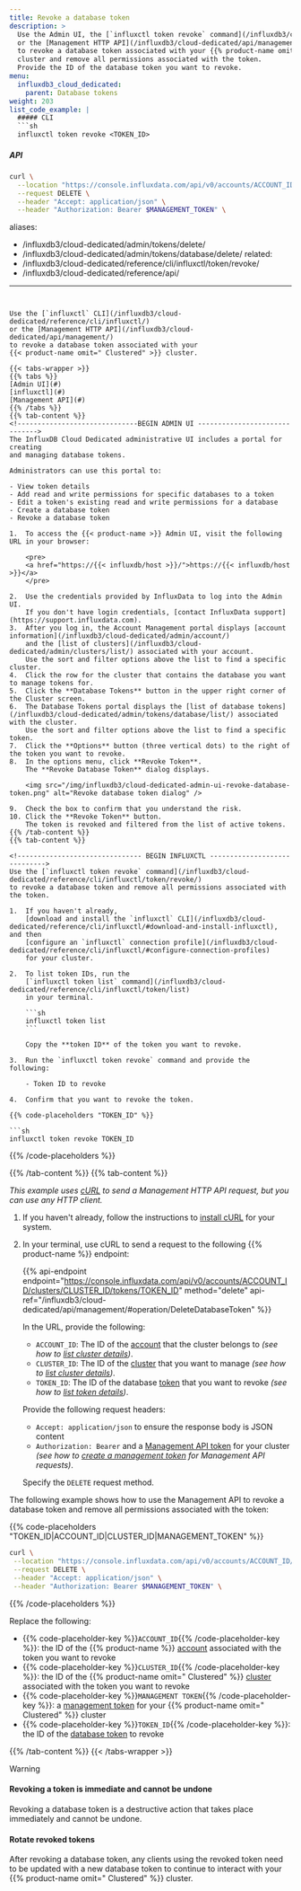 ```yaml
---
title: Revoke a database token
description: >
  Use the Admin UI, the [`influxctl token revoke` command](/influxdb3/cloud-dedicated/reference/cli/influxctl/token/revoke/),
  or the [Management HTTP API](/influxdb3/cloud-dedicated/api/management/)
  to revoke a database token associated with your {{% product-name omit-" Clustered" %}}
  cluster and remove all permissions associated with the token.
  Provide the ID of the database token you want to revoke.
menu:
  influxdb3_cloud_dedicated:
    parent: Database tokens
weight: 203
list_code_example: |
  ##### CLI
  ```sh
  influxctl token revoke <TOKEN_ID>
  ```

  ##### API
  ```sh
  curl \
    --location "https://console.influxdata.com/api/v0/accounts/ACCOUNT_ID/clusters/CLUSTER_ID/tokens/TOKEN_ID" \
    --request DELETE \
    --header "Accept: application/json" \
    --header "Authorization: Bearer $MANAGEMENT_TOKEN" \
  ```
aliases:
  - /influxdb3/cloud-dedicated/admin/tokens/delete/
  - /influxdb3/cloud-dedicated/admin/tokens/database/delete/
related:
  - /influxdb3/cloud-dedicated/reference/cli/influxctl/token/revoke/
  - /influxdb3/cloud-dedicated/reference/api/
---
```


Use the [`influxctl` CLI](/influxdb3/cloud-dedicated/reference/cli/influxctl/)
or the [Management HTTP API](/influxdb3/cloud-dedicated/api/management/)
to revoke a database token associated with your
{{< product-name omit=" Clustered" >}} cluster.

{{< tabs-wrapper >}}
{{% tabs %}}
[Admin UI](#)
[influxctl](#)
[Management API](#)
{{% /tabs %}}
{{% tab-content %}}
<!------------------------------BEGIN ADMIN UI ------------------------------>
The InfluxDB Cloud Dedicated administrative UI includes a portal for creating
and managing database tokens.

Administrators can use this portal to:

- View token details
- Add read and write permissions for specific databases to a token
- Edit a token's existing read and write permissions for a database
- Create a database token
- Revoke a database token

1.  To access the {{< product-name >}} Admin UI, visit the following URL in your browser:

    <pre>
    <a href="https://{{< influxdb/host >}}/">https://{{< influxdb/host >}}</a>
    </pre>

2.  Use the credentials provided by InfluxData to log into the Admin UI.
    If you don't have login credentials, [contact InfluxData support](https://support.influxdata.com).
3.  After you log in, the Account Management portal displays [account information](/influxdb3/cloud-dedicated/admin/account/)
    and the [list of clusters](/influxdb3/cloud-dedicated/admin/clusters/list/) associated with your account.
    Use the sort and filter options above the list to find a specific cluster.
4.  Click the row for the cluster that contains the database you want to manage tokens for.
5.  Click the **Database Tokens** button in the upper right corner of the Cluster screen.
6.  The Database Tokens portal displays the [list of database tokens](/influxdb3/cloud-dedicated/admin/tokens/database/list/) associated with the cluster.
    Use the sort and filter options above the list to find a specific token.
7.  Click the **Options** button (three vertical dots) to the right of the token you want to revoke.
8.  In the options menu, click **Revoke Token**.
    The **Revoke Database Token** dialog displays.

    <img src="/img/influxdb3/cloud-dedicated-admin-ui-revoke-database-token.png" alt="Revoke database token dialog" /> 

9.  Check the box to confirm that you understand the risk.
10. Click the **Revoke Token** button.
    The token is revoked and filtered from the list of active tokens.
{{% /tab-content %}}
{{% tab-content %}}

<!------------------------------- BEGIN INFLUXCTL ----------------------------->
Use the [`influxctl token revoke` command](/influxdb3/cloud-dedicated/reference/cli/influxctl/token/revoke/)
to revoke a database token and remove all permissions associated with the token.

1.  If you haven't already,
    [download and install the `influxctl` CLI](/influxdb3/cloud-dedicated/reference/cli/influxctl/#download-and-install-influxctl), and then
    [configure an `influxctl` connection profile](/influxdb3/cloud-dedicated/reference/cli/influxctl/#configure-connection-profiles)
    for your cluster.

2.  To list token IDs, run the
    [`influxctl token list` command](/influxdb3/cloud-dedicated/reference/cli/influxctl/token/list)
    in your terminal.

    ```sh
    influxctl token list
    ```

    Copy the **token ID** of the token you want to revoke.

3.  Run the `influxctl token revoke` command and provide the following:

    - Token ID to revoke

4.  Confirm that you want to revoke the token.

{{% code-placeholders "TOKEN_ID" %}}

```sh
influxctl token revoke TOKEN_ID
```

{{% /code-placeholders %}}

<!-------------------------------- END INFLUXCTL ------------------------------>
{{% /tab-content %}}
{{% tab-content %}}
<!------------------------------- BEGIN cURL ---------------------------------->

_This example uses [cURL](https://curl.se/) to send a Management HTTP API request,
but you can use any HTTP client._

1.  If you haven't already, follow the instructions to
    [install cURL](https://everything.curl.dev/install/index.html) for your system.

2.  In your terminal, use cURL to send a request to the following {{% product-name %}} endpoint:

    {{% api-endpoint endpoint="https://console.influxdata.com/api/v0/accounts/ACCOUNT_ID/clusters/CLUSTER_ID/tokens/TOKEN_ID" method="delete" api-ref="/influxdb3/cloud-dedicated/api/management/#operation/DeleteDatabaseToken" %}}

    In the URL, provide the following:

    - `ACCOUNT_ID`: The ID of the [account](/influxdb3/cloud-dedicated/get-started/setup/#request-an-influxdb-cloud-dedicated-cluster)
      that the cluster belongs to _(see how to [list cluster details](/influxdb3/cloud-dedicated/admin/clusters/list/#detailed-output-in-json))_.
    - `CLUSTER_ID`: The ID of the [cluster](/influxdb3/cloud-dedicated/get-started/setup/#request-an-influxdb-cloud-dedicated-cluster)
    that you want to manage _(see how to [list cluster details](/influxdb3/cloud-dedicated/admin/clusters/list/#detailed-output-in-json))_.
    - `TOKEN_ID`: The ID of the database [token](/influxdb3/cloud-dedicated/admin/tokens/database)
      that you want to revoke _(see how to [list token details](/influxdb3/cloud-dedicated/admin/tokens/database/list/#detailed-output-in-json))_.

    Provide the following request headers:

    - `Accept: application/json` to ensure the response body is JSON content
    - `Authorization: Bearer` and a [Management API token](/influxdb3/cloud-dedicated/admin/tokens/management/)
      for your cluster _(see how to [create a management token](/influxdb3/cloud-dedicated/admin/tokens/management/) for Management API requests)_.

    Specify the `DELETE` request method.

The following example shows how to use the Management API to revoke a database
token and remove all permissions associated with the token:

{{% code-placeholders "TOKEN_ID|ACCOUNT_ID|CLUSTER_ID|MANAGEMENT_TOKEN" %}}

```sh
curl \
 --location "https://console.influxdata.com/api/v0/accounts/ACCOUNT_ID/clusters/CLUSTER_ID/tokens/TOKEN_ID" \
 --request DELETE \
 --header "Accept: application/json" \
 --header "Authorization: Bearer $MANAGEMENT_TOKEN" \
```

{{% /code-placeholders %}}

Replace the following:

- {{% code-placeholder-key %}}`ACCOUNT_ID`{{% /code-placeholder-key %}}:
  the ID of the {{% product-name %}} [account](/influxdb3/cloud-dedicated/get-started/setup/#request-an-influxdb-cloud-dedicated-cluster)
  associated with the token you want to revoke
- {{% code-placeholder-key %}}`CLUSTER_ID`{{% /code-placeholder-key %}}:
  the ID of the {{% product-name omit=" Clustered" %}}
  [cluster](/influxdb3/cloud-dedicated/get-started/setup/#request-an-influxdb-cloud-dedicated-cluster)
  associated with the token you want to revoke
- {{% code-placeholder-key %}}`MANAGEMENT TOKEN`{{% /code-placeholder-key %}}:
  a [management token](/influxdb3/cloud-dedicated/admin/tokens/management/) for
  your {{% product-name omit=" Clustered" %}} cluster
- {{% code-placeholder-key %}}`TOKEN_ID`{{% /code-placeholder-key %}}: the ID of
  the [database token](/influxdb3/cloud-dedicated/admin/tokens/database/) to revoke

<!------------------------------- END cURL ------------------------------------>
{{% /tab-content %}}
{{< /tabs-wrapper >}}

> [!Warning]
> #### Revoking a token is immediate and cannot be undone
> 
> Revoking a database token is a destructive action that takes place immediately
> and cannot be undone.
> 
> #### Rotate revoked tokens
> 
> After revoking a database token, any clients using the revoked token need to
> be updated with a new database token to continue to interact with your
> {{% product-name omit=" Clustered" %}} cluster.

